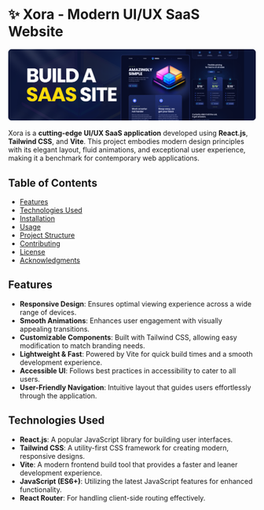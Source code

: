 # ✨ Xora - Modern UI/UX SaaS Website

![Alt text](public/images/readme-img.png)

Xora is a **cutting-edge UI/UX SaaS application** developed using **React.js**, **Tailwind CSS**, and **Vite**. This project embodies modern design principles with its elegant layout, fluid animations, and exceptional user experience, making it a benchmark for contemporary web applications.

## Table of Contents

- [Features](#features)
- [Technologies Used](#technologies-used)
- [Installation](#installation)
- [Usage](#usage)
- [Project Structure](#project-structure)
- [Contributing](#contributing)
- [License](#license)
- [Acknowledgments](#acknowledgments)

## Features

- **Responsive Design**: Ensures optimal viewing experience across a wide range of devices.
- **Smooth Animations**: Enhances user engagement with visually appealing transitions.
- **Customizable Components**: Built with Tailwind CSS, allowing easy modification to match branding needs.
- **Lightweight & Fast**: Powered by Vite for quick build times and a smooth development experience.
- **Accessible UI**: Follows best practices in accessibility to cater to all users.
- **User-Friendly Navigation**: Intuitive layout that guides users effortlessly through the application.

## Technologies Used

- **React.js**: A popular JavaScript library for building user interfaces.
- **Tailwind CSS**: A utility-first CSS framework for creating modern, responsive designs.
- **Vite**: A modern frontend build tool that provides a faster and leaner development experience.
- **JavaScript (ES6+)**: Utilizing the latest JavaScript features for enhanced functionality.
- **React Router**: For handling client-side routing effectively.
